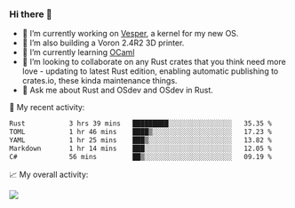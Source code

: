### Hi there 👋

<!--
**berkus/berkus** is a ✨ _special_ ✨ repository because its `README.md` (this file) appears on your GitHub profile.

Here are some ideas to get you started:

- 🔭 I’m currently working on ...
- 🌱 I’m currently learning ...
- 👯 I’m looking to collaborate on ...
- 🤔 I’m looking for help with ...
- 💬 Ask me about ...
- 📫 How to reach me: ...
- 😄 Pronouns: ...
- ⚡ Fun fact: ...
-->

- 🔭 I’m currently working on [Vesper](https://github.com/metta-systems/vesper), a kernel for my new OS.
- 🔭 I’m also building a Voron 2.4R2 3D printer.
- 🌱 I’m currently learning [OCaml](https://ocaml.org/manual/5.3/lex.html)
- 👯 I’m looking to collaborate on any Rust crates that you think need more love - updating to latest Rust edition, enabling automatic publishing to crates.io, these kinda maintenance things.
- 💬 Ask me about Rust and OSdev and OSdev in Rust.

💼 My recent activity:

<!--START_SECTION:waka-->

```txt
Rust           3 hrs 39 mins   █████████░░░░░░░░░░░░░░░░   35.35 %
TOML           1 hr 46 mins    ████▒░░░░░░░░░░░░░░░░░░░░   17.23 %
YAML           1 hr 25 mins    ███▒░░░░░░░░░░░░░░░░░░░░░   13.82 %
Markdown       1 hr 14 mins    ███░░░░░░░░░░░░░░░░░░░░░░   12.05 %
C#             56 mins         ██▒░░░░░░░░░░░░░░░░░░░░░░   09.19 %
```

<!--END_SECTION:waka-->

📈 My overall activity:

![](http://github-profile-summary-cards.vercel.app/api/cards/profile-details?username=berkus&theme=flag_india)
